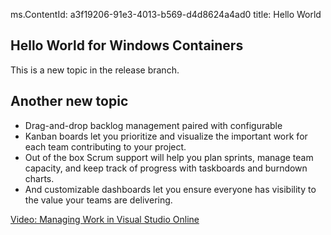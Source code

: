 ﻿ms.ContentId: a3f19206-91e3-4013-b569-d4d8624a4ad0 
title: Hello World

## Hello World for Windows Containers ##

This is a new topic in the release branch.

## Another new topic

- Drag-and-drop backlog management paired with configurable 
- Kanban boards let you prioritize and visualize the important work for each team contributing to your project. 
- Out of the box Scrum support will help you plan sprints, manage team capacity, and keep track of progress with taskboards and burndown charts. 
- And customizable dashboards let you ensure everyone has visibility to the value your teams are delivering.

[Video: Managing Work in Visual Studio Online](http://channel9.msdn.com/Events/Visual-Studio/Connect-event-2014/212 "Video: Managing Work in Visual Studio Online")

